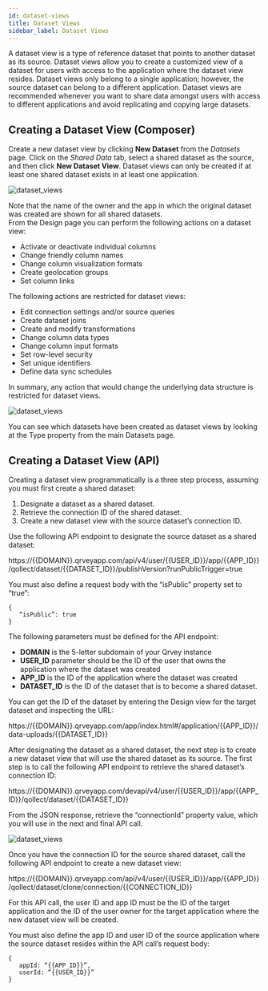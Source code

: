 ```yaml
---
id: dataset-views
title: Dataset Views
sidebar_label: Dataset Views
---
```


<div>


A dataset view is a type of reference dataset that points to another dataset as its source.  Dataset views allow you to create a customized view of a dataset for users with access to the application where the dataset view resides.  Dataset views only belong to a single application; however, the source dataset can belong to a different application.  Dataset views are recommended whenever you want to share data amongst users with access to different applications and avoid replicating and copying large datasets.

## Creating a Dataset View (Composer)
Create a new dataset view by clicking **New Dataset** from the *Datasets* page.  Click on the *Shared Data* tab, select a shared dataset as the source, and then click **New Dataset View**.  Dataset views can only be created if at least one shared dataset exists in at least one application.


![dataset_views](https://s3.amazonaws.com/cdn.qrvey.com/documentation_assets/ui-docs/datasets/Dataset+Views/datasetviews4.png#thumbnail-60) 


Note that the name of the owner and the app in which the original dataset was created are shown for all shared datasets. <br/>
From the Design page you can perform the following actions on a dataset view:

* Activate or deactivate individual columns
* Change friendly column names
* Change column visualization formats
* Create geolocation groups
* Set column links

The following actions are restricted for dataset views: 
* Edit connection settings and/or source queries
* Create dataset joins
* Create and modify transformations
* Change column data types
* Change column input formats
* Set row-level security
* Set unique identifiers
* Define data sync schedules

In summary, any action that would change the underlying data structure is restricted for dataset views.

![dataset_views](https://s3.amazonaws.com/cdn.qrvey.com/documentation_assets/ui-docs/datasets/Dataset+Views/dataviews2.png#thumbnail-40) 



You can see which datasets have been created as dataset views by looking at the Type property from the main Datasets page.


## Creating a Dataset View (API)
Creating a dataset view programmatically is a three step process, assuming you must first create a shared dataset:

1. Designate a dataset as a shared dataset.
2. Retrieve the connection ID of the shared dataset.
3. Create a new dataset view with the source dataset’s connection ID.

Use the following API endpoint to designate the source dataset as a shared dataset:

https://{{DOMAIN}}.qrveyapp.com/api/v4/user/{{USER_ID}}/app/{{APP_ID}}/qollect/dataset/{{DATASET_ID}}/publishVersion?runPublicTrigger=true

You must also define a request body with the “isPublic” property set to “true”:

```
{
   “isPublic”: true
}
```

The following parameters must be defined for the API endpoint:

* **DOMAIN** is the 5-letter subdomain of your Qrvey instance
* **USER_ID** parameter should be the ID of the user that owns the application where the dataset was created
* **APP_ID** is the ID of the application where the dataset was created
* **DATASET_ID** is the ID of the dataset that is to become a shared dataset.

You can get the ID of the dataset by entering the Design view for the target dataset and inspecting the URL:

https://{{DOMAIN}}.qrveyapp.com/app/index.html#/application/{{APP_ID}}/data-uploads/{{DATASET_ID}}

After designating the dataset as a shared dataset, the next step is to create a new dataset view that will use the shared dataset as its source.  The first step is to call the following API endpoint to retrieve the shared dataset’s connection ID:

https://{{DOMAIN}}.qrveyapp.com/devapi/v4/user/{{USER_ID}}/app/{{APP_ID}}/qollect/dataset/{{DATASET_ID}}

From the JSON response, retrieve the “connectionId” property value, which you will use in the next and final API call.

![dataset_views](https://s3.amazonaws.com/cdn.qrvey.com/documentation_assets/ui-docs/datasets/Dataset+Views/dataviews3.png#thumbnail-60) 


Once you have the connection ID for the source shared dataset, call the following API endpoint to create a new dataset view:

https://{{DOMAIN}}.qrveyapp.com/api/v4/user/{{USER_ID}}/app/{{APP_ID}}/qollect/dataset/clone/connection/{{CONNECTION_ID}}

For this API call, the user ID and app ID must be the ID of the target application and the ID of the user owner for the target application where the new dataset view will be created.

You must also define the app ID and user ID of the source application where the source dataset resides within the API call’s request body:

```
{
   appId: “{{APP_ID}}”,
   userId: “{{USER_ID}}”
}
```



</div>